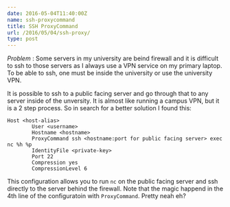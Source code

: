 ```yaml
---
date: 2016-05-04T11:40:00Z
name: ssh-proxycommand
title: SSH ProxyCommand
url: /2016/05/04/ssh-proxy/
type: post
---
```


_Problem_ : Some servers in my university are beind firewall and it is difficult
to ssh to those servers as I always use a VPN service on my primary laptop. To
be able to ssh, one must be inside the university or use the university VPN.

It is possible to ssh to a public facing server and go through that to any
server inside of the unversity. It is almost like running a campus VPN, but it
is a 2 step process. So in search for a better solution I found this:


```
Host <host-alias>
        User <username>
        Hostname <hostname>
        ProxyCommand ssh <hostname:port for public facing server> exec nc %h %p
        IdentityFile <private-key>
        Port 22
        Compression yes
        CompressionLevel 6
```

This configuration allows you to run `nc` on the public facing server and ssh
directly to the server behind the firewall. Note that the magic happend in the
4th line of the configuratoin with `ProxyCommand`. Pretty neah eh?
